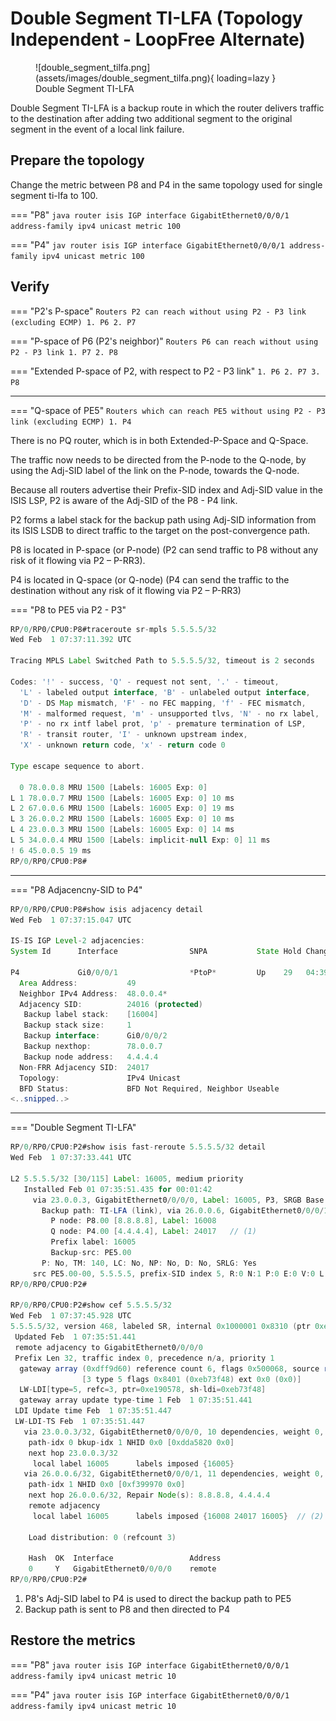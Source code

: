 # Double Segment TI-LFA (Topology Independent - LoopFree Alternate)

<figure markdown>
  ![double_segment_tilfa.png](assets/images/double_segment_tilfa.png){ loading=lazy }
  <figcaption>Double Segment TI-LFA</figcaption>
</figure>

Double Segment TI-LFA is a backup route in which the router delivers traffic to the destination after adding two additional segment to the original segment in the event of a local link failure.

## Prepare the topology
Change the metric between P8 and P4 in the same topology used for single segment ti-lfa to 100.

=== "P8"
    ```java
    router isis IGP
     interface GigabitEthernet0/0/0/1
      address-family ipv4 unicast
       metric 100
    ```

=== "P4"
    ```jav
    router isis IGP
     interface GigabitEthernet0/0/0/1
      address-family ipv4 unicast
       metric 100
    ```

## Verify

=== "P2's P-space"
    ```
    Routers P2 can reach without using P2 - P3 link (excluding ECMP)
        1. P6
        2. P7
    ```

=== "P-space of P6 (P2's neighbor)"
    ```
    Routers P6 can reach without using P2 - P3 link
        1. P7
        2. P8
    ```

=== "Extended P-space of P2, with respect to P2 - P3 link"
    ```
    1. P6
    2. P7
    3. P8
    ```

---
=== "Q-space of PE5"
    ```
    Routers which can reach PE5 without using P2 - P3 link (excluding ECMP)
        1. P4
    ```

There is no PQ router, which is in both Extended-P-Space and Q-Space.

The traffic now needs to be directed from the P-node to the Q-node, by using the Adj-SID label of the link on the P-node, towards the Q-node.

Because all routers advertise their Prefix-SID index and Adj-SID value in the ISIS LSP, P2 is aware of the Adj-SID of the P8 - P4 link.

P2 forms a label stack for the backup path using Adj-SID information from its ISIS LSDB to direct traffic to the target on the post-convergence path.

P8 is located in P-space (or P-node) (P2 can send traffic to P8 without any risk of it flowing via P2 – P-RR3).

P4 is located in Q-space (or Q-node) (P4 can send the traffic to the destination without any risk of it flowing via P2 – P-RR3)


=== "P8 to PE5 via P2 - P3"
```java
RP/0/RP0/CPU0:P8#traceroute sr-mpls 5.5.5.5/32
Wed Feb  1 07:37:11.392 UTC

Tracing MPLS Label Switched Path to 5.5.5.5/32, timeout is 2 seconds

Codes: '!' - success, 'Q' - request not sent, '.' - timeout,
  'L' - labeled output interface, 'B' - unlabeled output interface,
  'D' - DS Map mismatch, 'F' - no FEC mapping, 'f' - FEC mismatch,
  'M' - malformed request, 'm' - unsupported tlvs, 'N' - no rx label,
  'P' - no rx intf label prot, 'p' - premature termination of LSP,
  'R' - transit router, 'I' - unknown upstream index,
  'X' - unknown return code, 'x' - return code 0

Type escape sequence to abort.

  0 78.0.0.8 MRU 1500 [Labels: 16005 Exp: 0]
L 1 78.0.0.7 MRU 1500 [Labels: 16005 Exp: 0] 10 ms
L 2 67.0.0.6 MRU 1500 [Labels: 16005 Exp: 0] 19 ms
L 3 26.0.0.2 MRU 1500 [Labels: 16005 Exp: 0] 10 ms
L 4 23.0.0.3 MRU 1500 [Labels: 16005 Exp: 0] 14 ms
L 5 34.0.0.4 MRU 1500 [Labels: implicit-null Exp: 0] 11 ms
! 6 45.0.0.5 19 ms
RP/0/RP0/CPU0:P8#
```

---
=== "P8 Adjacencny-SID to P4"
```java
RP/0/RP0/CPU0:P8#show isis adjacency detail
Wed Feb  1 07:37:15.047 UTC

IS-IS IGP Level-2 adjacencies:
System Id      Interface                SNPA           State Hold Changed  NSF IPv4 IPv6
                                                                               BFD  BFD
P4             Gi0/0/0/1                *PtoP*         Up    29   04:39:48 Yes None None
  Area Address:           49
  Neighbor IPv4 Address:  48.0.0.4*
  Adjacency SID:          24016 (protected)
   Backup label stack:    [16004]
   Backup stack size:     1
   Backup interface:      Gi0/0/0/2
   Backup nexthop:        78.0.0.7
   Backup node address:   4.4.4.4
  Non-FRR Adjacency SID:  24017
  Topology:               IPv4 Unicast
  BFD Status:             BFD Not Required, Neighbor Useable
<..snipped..>
```

---
=== "Double Segment TI-LFA"
```java
RP/0/RP0/CPU0:P2#show isis fast-reroute 5.5.5.5/32 detail
Wed Feb  1 07:37:33.441 UTC

L2 5.5.5.5/32 [30/115] Label: 16005, medium priority
   Installed Feb 01 07:35:51.435 for 00:01:42
     via 23.0.0.3, GigabitEthernet0/0/0/0, Label: 16005, P3, SRGB Base: 16000, Weight: 0
       Backup path: TI-LFA (link), via 26.0.0.6, GigabitEthernet0/0/0/1 P6, SRGB Base: 16000, Weight: 0, Metric: 140
         P node: P8.00 [8.8.8.8], Label: 16008
         Q node: P4.00 [4.4.4.4], Label: 24017   // (1)
         Prefix label: 16005                    
         Backup-src: PE5.00
       P: No, TM: 140, LC: No, NP: No, D: No, SRLG: Yes
     src PE5.00-00, 5.5.5.5, prefix-SID index 5, R:0 N:1 P:0 E:0 V:0 L:0, Alg:0
RP/0/RP0/CPU0:P2#

RP/0/RP0/CPU0:P2#show cef 5.5.5.5/32
Wed Feb  1 07:37:45.928 UTC
5.5.5.5/32, version 468, labeled SR, internal 0x1000001 0x8310 (ptr 0xe727de0) [1], 0x600 (0xe190578), 0xa28 (0xf54aaf8)
 Updated Feb  1 07:35:51.441
 remote adjacency to GigabitEthernet0/0/0/0
 Prefix Len 32, traffic index 0, precedence n/a, priority 1
  gateway array (0xdff9d60) reference count 6, flags 0x500068, source rib (7), 1 backups
                [3 type 5 flags 0x8401 (0xeb73f48) ext 0x0 (0x0)]
  LW-LDI[type=5, refc=3, ptr=0xe190578, sh-ldi=0xeb73f48]
  gateway array update type-time 1 Feb  1 07:35:51.441
 LDI Update time Feb  1 07:35:51.447
 LW-LDI-TS Feb  1 07:35:51.447
   via 23.0.0.3/32, GigabitEthernet0/0/0/0, 10 dependencies, weight 0, class 0, protected [flags 0x400]
    path-idx 0 bkup-idx 1 NHID 0x0 [0xdda5820 0x0]
    next hop 23.0.0.3/32
     local label 16005      labels imposed {16005}
   via 26.0.0.6/32, GigabitEthernet0/0/0/1, 11 dependencies, weight 0, class 0, backup (TI-LFA) [flags 0xb00]
    path-idx 1 NHID 0x0 [0xf399970 0x0]
    next hop 26.0.0.6/32, Repair Node(s): 8.8.8.8, 4.4.4.4
    remote adjacency
     local label 16005      labels imposed {16008 24017 16005}  // (2)

    Load distribution: 0 (refcount 3)

    Hash  OK  Interface                 Address
    0     Y   GigabitEthernet0/0/0/0    remote
RP/0/RP0/CPU0:P2#
```

1. P8's Adj-SID label to P4 is used to direct the backup path to PE5
2. Backup path is sent to P8 and then directed to P4 

## Restore the metrics
=== "P8"
    ```java
    router isis IGP
     interface GigabitEthernet0/0/0/1
      address-family ipv4 unicast
       metric 10
    ```
    
=== "P4"
    ```java
    router isis IGP
     interface GigabitEthernet0/0/0/1
      address-family ipv4 unicast
       metric 10
    ```

